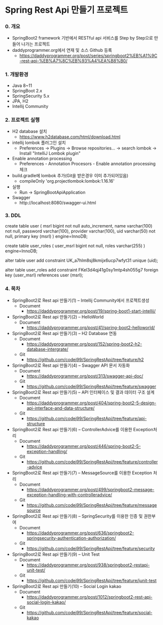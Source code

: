 # Spring Rest Api 만들기 프로젝트

### 0. 개요
- SpringBoot2 framework 기반에서 RESTful api 서비스를 Step by Step으로 만들어 나가는 프로젝트
- daddyprogrammer.org에서 연재 및 소스 Github 등록
    - https://daddyprogrammer.org/post/series/springboot2%EB%A1%9C-rest-api-%EB%A7%8C%EB%93%A4%EA%B8%B0/

### 1. 개발환경
- Java 8~11
- SpringBoot 2.x
- SpringSecurity 5.x
- JPA, H2
- Intellij Community

### 2. 프로젝트 실행
- H2 database 설치
    - https://www.h2database.com/html/download.html
- intellij lombok 플러그인 설치
    - Preferences -> Plugins -> Browse repositories... -> search lombok -> Install "IntelliJ Lombok plugin"
- Enable annotation processing
    - Preferences - Annotation Procesors - Enable annotation processing 체크
- build.gradle에 lombok 추가(Git을 받은경우 이미 추가되어있음)
    - compileOnly 'org.projectlombok:lombok:1.16.16'
- 실행
    - Run -> SpringBootApiApplication
- Swagger
    - http://localhost:8080/swagger-ui.html
    
### 3. DDL
create table user (
       msrl bigint not null auto_increment,
        name varchar(100) not null,
        password varchar(100),
        provider varchar(100),
        uid varchar(50) not null,
        primary key (msrl)
    ) engine=InnoDB;
    
create table user_roles (
       user_msrl bigint not null,
        roles varchar(255)
    ) engine=InnoDB;
    
    
alter table user 
add constraint UK_a7hlm8sj8kmijx6ucp7wfyt31 unique (uid);

alter table user_roles 
       add constraint FKel3d4qj41g0sy1mtp4sh055g7 
       foreign key (user_msrl) 
       references user (msrl);
       
### 4. 목차
- SpringBoot2로 Rest api 만들기(1) – Intellij Community에서 프로젝트생성
    - Document
        - https://daddyprogrammer.org/post/19/spring-boot1-start-intellij/
- SpringBoot2로 Rest api 만들기(2) – HelloWorld
    - Document
        - https://daddyprogrammer.org/post/41/spring-boot2-helloworld/
- SpringBoot2로 Rest api 만들기(3) – H2 Database 연동
    - Document
        - https://daddyprogrammer.org/post/152/spring-boot2-h2-database-intergrate/
    - Git
        - https://github.com/codej99/SpringRestApi/tree/feature/h2
- SpringBoot2로 Rest api 만들기(4) – Swagger API 문서 자동화
    - Document
        - https://daddyprogrammer.org/post/313/swagger-api-doc/
    - Git
        - https://github.com/codej99/SpringRestApi/tree/feature/swagger
- SpringBoot2로 Rest api 만들기(5) – API 인터페이스 및 결과 데이터 구조 설계
    - Document
        - https://daddyprogrammer.org/post/404/spring-boot2-5-design-api-interface-and-data-structure/
    - Git
        - https://github.com/codej99/SpringRestApi/tree/feature/api-structure
- SpringBoot2로 Rest api 만들기(6) – ControllerAdvice를 이용한 Exception처리
    - Document 
        - https://daddyprogrammer.org/post/446/spring-boot2-5-exception-handling/
    - Git
        - https://github.com/codej99/SpringRestApi/tree/feature/controller-advice
- SpringBoot2로 Rest api 만들기(7) – MessageSource를 이용한 Exception 처리
    - Document
        - https://daddyprogrammer.org/post/499/springboot2-message-exception-handling-with-controlleradvice/
    - Git
        - https://github.com/codej99/SpringRestApi/tree/feature/messagesource
- SpringBoot2로 Rest api 만들기(8) – SpringSecurity를 이용한 인증 및 권한부여
    - Document
        - https://daddyprogrammer.org/post/636/springboot2-springsecurity-authentication-authorization/
    - Git
        - https://github.com/codej99/SpringRestApi/tree/feature/security
- SpringBoot2로 Rest api 만들기(9) – Unit Test
    - Document
        - https://daddyprogrammer.org/post/938/springboot2-restapi-unit-test/
    - Git
        - https://github.com/codej99/SpringRestApi/tree/feature/junit-test
- SpringBoot2로 Rest api 만들기(10) – Social Login kakao
    - Document
        - https://daddyprogrammer.org/post/1012/springboot2-rest-api-social-login-kakao/
    - Git
        - https://github.com/codej99/SpringRestApi/tree/feature/social-kakao